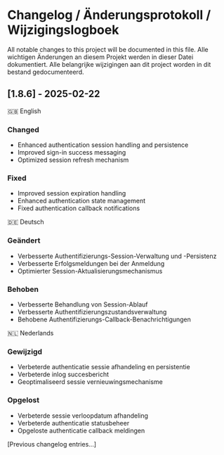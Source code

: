 # Changelog / Änderungsprotokoll / Wijzigingslogboek

All notable changes to this project will be documented in this file.
Alle wichtigen Änderungen an diesem Projekt werden in dieser Datei dokumentiert.
Alle belangrijke wijzigingen aan dit project worden in dit bestand gedocumenteerd.

## [1.8.6] - 2025-02-22

🇬🇧 English
### Changed
- Enhanced authentication session handling and persistence
- Improved sign-in success messaging
- Optimized session refresh mechanism

### Fixed
- Improved session expiration handling
- Enhanced authentication state management
- Fixed authentication callback notifications

🇩🇪 Deutsch
### Geändert
- Verbesserte Authentifizierungs-Session-Verwaltung und -Persistenz
- Verbesserte Erfolgsmeldungen bei der Anmeldung
- Optimierter Session-Aktualisierungsmechanismus

### Behoben
- Verbesserte Behandlung von Session-Ablauf
- Verbesserte Authentifizierungszustandsverwaltung
- Behobene Authentifizierungs-Callback-Benachrichtigungen

🇳🇱 Nederlands
### Gewijzigd
- Verbeterde authenticatie sessie afhandeling en persistentie
- Verbeterde inlog succesbericht
- Geoptimaliseerd sessie vernieuwingsmechanisme

### Opgelost
- Verbeterde sessie verloopdatum afhandeling
- Verbeterde authenticatie statusbeheer
- Opgeloste authenticatie callback meldingen

[Previous changelog entries...]